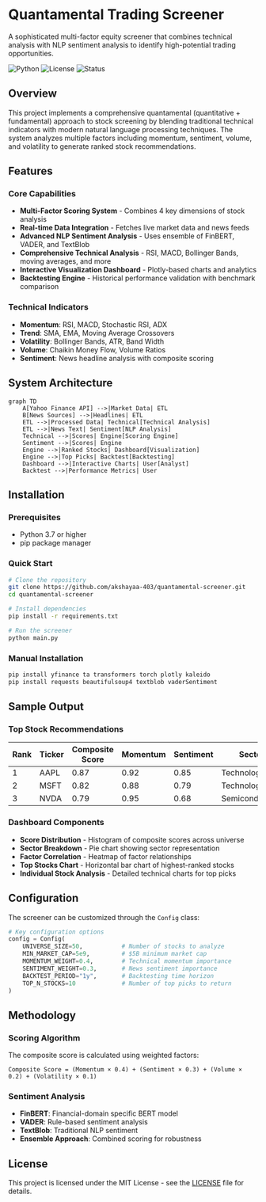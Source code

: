 # Quantamental Trading Screener

A sophisticated multi-factor equity screener that combines technical analysis with NLP sentiment analysis to identify high-potential trading opportunities.

![Python](https://img.shields.io/badge/Python-3.7%2B-blue)
![License](https://img.shields.io/badge/License-MIT-green)
![Status](https://img.shields.io/badge/Status-Active-brightgreen)

## Overview

This project implements a comprehensive quantamental (quantitative + fundamental) approach to stock screening by blending traditional technical indicators with modern natural language processing techniques. The system analyzes multiple factors including momentum, sentiment, volume, and volatility to generate ranked stock recommendations.

## Features

### Core Capabilities
- **Multi-Factor Scoring System** - Combines 4 key dimensions of stock analysis
- **Real-time Data Integration** - Fetches live market data and news feeds
- **Advanced NLP Sentiment Analysis** - Uses ensemble of FinBERT, VADER, and TextBlob
- **Comprehensive Technical Analysis** - RSI, MACD, Bollinger Bands, moving averages, and more
- **Interactive Visualization Dashboard** - Plotly-based charts and analytics
- **Backtesting Engine** - Historical performance validation with benchmark comparison

### Technical Indicators
- **Momentum**: RSI, MACD, Stochastic RSI, ADX
- **Trend**: SMA, EMA, Moving Average Crossovers
- **Volatility**: Bollinger Bands, ATR, Band Width
- **Volume**: Chaikin Money Flow, Volume Ratios
- **Sentiment**: News headline analysis with composite scoring

## System Architecture

```mermaid
graph TD
    A[Yahoo Finance API] -->|Market Data| ETL
    B[News Sources] -->|Headlines| ETL
    ETL -->|Processed Data| Technical[Technical Analysis]
    ETL -->|News Text| Sentiment[NLP Analysis]
    Technical -->|Scores| Engine[Scoring Engine]
    Sentiment -->|Scores| Engine
    Engine -->|Ranked Stocks| Dashboard[Visualization]
    Engine -->|Top Picks| Backtest[Backtesting]
    Dashboard -->|Interactive Charts| User[Analyst]
    Backtest -->|Performance Metrics| User
```

## Installation

### Prerequisites
- Python 3.7 or higher
- pip package manager

### Quick Start
```bash
# Clone the repository
git clone https://github.com/akshayaa-403/quantamental-screener.git
cd quantamental-screener

# Install dependencies
pip install -r requirements.txt

# Run the screener
python main.py
```

### Manual Installation
```bash
pip install yfinance ta transformers torch plotly kaleido 
pip install requests beautifulsoup4 textblob vaderSentiment
```

## Sample Output

### Top Stock Recommendations
| Rank | Ticker | Composite Score | Momentum | Sentiment | Sector |
|------|--------|-----------------|----------|-----------|--------|
| 1 | AAPL | 0.87 | 0.92 | 0.85 | Technology |
| 2 | MSFT | 0.82 | 0.88 | 0.79 | Technology |
| 3 | NVDA | 0.79 | 0.95 | 0.68 | Semiconductors |

### Dashboard Components
- **Score Distribution** - Histogram of composite scores across universe
- **Sector Breakdown** - Pie chart showing sector representation
- **Factor Correlation** - Heatmap of factor relationships
- **Top Stocks Chart** - Horizontal bar chart of highest-ranked stocks
- **Individual Stock Analysis** - Detailed technical charts for top picks

## Configuration

The screener can be customized through the `Config` class:

```python
# Key configuration options
config = Config(
    UNIVERSE_SIZE=50,           # Number of stocks to analyze
    MIN_MARKET_CAP=5e9,         # $5B minimum market cap
    MOMENTUM_WEIGHT=0.4,        # Technical momentum importance
    SENTIMENT_WEIGHT=0.3,       # News sentiment importance
    BACKTEST_PERIOD="1y",       # Backtesting time horizon
    TOP_N_STOCKS=10             # Number of top picks to return
)
```

## Methodology

### Scoring Algorithm
The composite score is calculated using weighted factors:

```
Composite Score = (Momentum × 0.4) + (Sentiment × 0.3) + (Volume × 0.2) + (Volatility × 0.1)
```

### Sentiment Analysis
- **FinBERT**: Financial-domain specific BERT model
- **VADER**: Rule-based sentiment analysis
- **TextBlob**: Traditional NLP sentiment
- **Ensemble Approach**: Combined scoring for robustness

## License

This project is licensed under the MIT License - see the [LICENSE](LICENSE) file for details.
